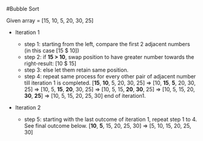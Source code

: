 
#Bubble Sort

Given array = [15, 10, 5, 20, 30, 25]

* Iteration 1
    * step 1: starting from the left, compare the first 2 adjacent numbers (in this case [15 $ 10]) 
    * step 2: if **15 > 10**, swap position to have greater number towards the right-result: [10 $ 15]
    * step 3: else let them retain same position.
    * step 4: repeat same process for every other pair of adjacent number till iteration 1 is completed. 
              [**15**, **10**, 5, 20, 30, 25] => [10, **15**, **5**, 20, 30, 25] => [10, 5, **15**, **20**, 30, 25] =>  [10, 5, 15, **20**, **30**, 25] => [10, 5, 15, 20, **30**, **25**] => [10, 5, 15, 20, 25, 30] end of iteration1.

* Iteration 2 
    * step 5: starting with the last outcome of iteration 1, repeat step 1 to 4. See final outcome below.
              [**10**, **5**, 15, 20, 25, 30] => [5, 10, 15, 20, 25, 30]

		

